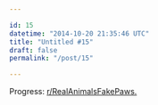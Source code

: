 ```yaml
---

id: 15
datetime: "2014-10-20 21:35:46 UTC"
title: "Untitled #15"
draft: false
permalink: "/post/15"

---
```


Progress: [r/RealAnimalsFakePaws.](https://web.archive.org/web/20231008002140/https://www.reddit.com/r/RealAnimalsFakePaws/)
